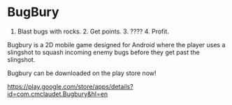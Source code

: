 # BugBury
1. Blast bugs with rocks. 2. Get points. 3. ???? 4. Profit.

Bugbury is a 2D mobile game designed for Android where the player uses a slingshot to squash incoming enemy bugs before they get past the slingshot.

Bugbury can be downloaded on the play store now!

https://play.google.com/store/apps/details?id=com.cmclaudet.Bugbury&hl=en
